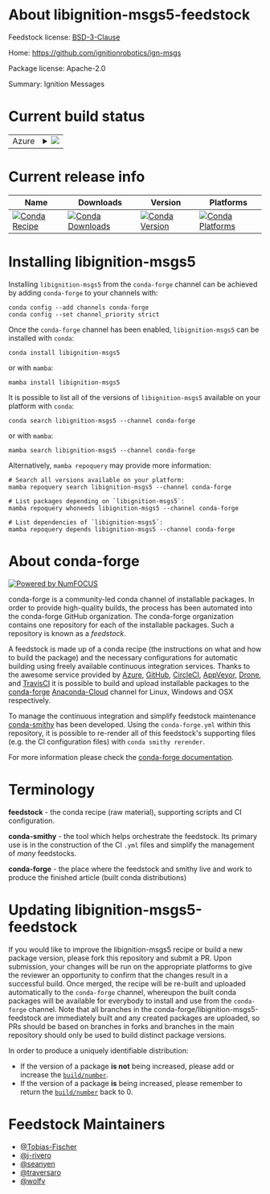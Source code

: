 About libignition-msgs5-feedstock
=================================

Feedstock license: [BSD-3-Clause](https://github.com/conda-forge/libignition-msgs1-feedstock/blob/main/LICENSE.txt)

Home: https://github.com/ignitionrobotics/ign-msgs

Package license: Apache-2.0

Summary: Ignition Messages

Current build status
====================


<table>
    
  <tr>
    <td>Azure</td>
    <td>
      <details>
        <summary>
          <a href="https://dev.azure.com/conda-forge/feedstock-builds/_build/latest?definitionId=8232&branchName=main">
            <img src="https://dev.azure.com/conda-forge/feedstock-builds/_apis/build/status/libignition-msgs1-feedstock?branchName=main">
          </a>
        </summary>
        <table>
          <thead><tr><th>Variant</th><th>Status</th></tr></thead>
          <tbody><tr>
              <td>linux_64_libprotobuf3.21</td>
              <td>
                <a href="https://dev.azure.com/conda-forge/feedstock-builds/_build/latest?definitionId=8232&branchName=main">
                  <img src="https://dev.azure.com/conda-forge/feedstock-builds/_apis/build/status/libignition-msgs1-feedstock?branchName=main&jobName=linux&configuration=linux%20linux_64_libprotobuf3.21" alt="variant">
                </a>
              </td>
            </tr><tr>
              <td>linux_64_libprotobuf4.23.2</td>
              <td>
                <a href="https://dev.azure.com/conda-forge/feedstock-builds/_build/latest?definitionId=8232&branchName=main">
                  <img src="https://dev.azure.com/conda-forge/feedstock-builds/_apis/build/status/libignition-msgs1-feedstock?branchName=main&jobName=linux&configuration=linux%20linux_64_libprotobuf4.23.2" alt="variant">
                </a>
              </td>
            </tr><tr>
              <td>linux_aarch64_libprotobuf3.21</td>
              <td>
                <a href="https://dev.azure.com/conda-forge/feedstock-builds/_build/latest?definitionId=8232&branchName=main">
                  <img src="https://dev.azure.com/conda-forge/feedstock-builds/_apis/build/status/libignition-msgs1-feedstock?branchName=main&jobName=linux&configuration=linux%20linux_aarch64_libprotobuf3.21" alt="variant">
                </a>
              </td>
            </tr><tr>
              <td>linux_aarch64_libprotobuf4.23.2</td>
              <td>
                <a href="https://dev.azure.com/conda-forge/feedstock-builds/_build/latest?definitionId=8232&branchName=main">
                  <img src="https://dev.azure.com/conda-forge/feedstock-builds/_apis/build/status/libignition-msgs1-feedstock?branchName=main&jobName=linux&configuration=linux%20linux_aarch64_libprotobuf4.23.2" alt="variant">
                </a>
              </td>
            </tr><tr>
              <td>linux_ppc64le_libprotobuf3.21</td>
              <td>
                <a href="https://dev.azure.com/conda-forge/feedstock-builds/_build/latest?definitionId=8232&branchName=main">
                  <img src="https://dev.azure.com/conda-forge/feedstock-builds/_apis/build/status/libignition-msgs1-feedstock?branchName=main&jobName=linux&configuration=linux%20linux_ppc64le_libprotobuf3.21" alt="variant">
                </a>
              </td>
            </tr><tr>
              <td>linux_ppc64le_libprotobuf4.23.2</td>
              <td>
                <a href="https://dev.azure.com/conda-forge/feedstock-builds/_build/latest?definitionId=8232&branchName=main">
                  <img src="https://dev.azure.com/conda-forge/feedstock-builds/_apis/build/status/libignition-msgs1-feedstock?branchName=main&jobName=linux&configuration=linux%20linux_ppc64le_libprotobuf4.23.2" alt="variant">
                </a>
              </td>
            </tr><tr>
              <td>osx_64_libprotobuf3.21</td>
              <td>
                <a href="https://dev.azure.com/conda-forge/feedstock-builds/_build/latest?definitionId=8232&branchName=main">
                  <img src="https://dev.azure.com/conda-forge/feedstock-builds/_apis/build/status/libignition-msgs1-feedstock?branchName=main&jobName=osx&configuration=osx%20osx_64_libprotobuf3.21" alt="variant">
                </a>
              </td>
            </tr><tr>
              <td>osx_64_libprotobuf4.23.2</td>
              <td>
                <a href="https://dev.azure.com/conda-forge/feedstock-builds/_build/latest?definitionId=8232&branchName=main">
                  <img src="https://dev.azure.com/conda-forge/feedstock-builds/_apis/build/status/libignition-msgs1-feedstock?branchName=main&jobName=osx&configuration=osx%20osx_64_libprotobuf4.23.2" alt="variant">
                </a>
              </td>
            </tr><tr>
              <td>osx_arm64_libprotobuf3.21</td>
              <td>
                <a href="https://dev.azure.com/conda-forge/feedstock-builds/_build/latest?definitionId=8232&branchName=main">
                  <img src="https://dev.azure.com/conda-forge/feedstock-builds/_apis/build/status/libignition-msgs1-feedstock?branchName=main&jobName=osx&configuration=osx%20osx_arm64_libprotobuf3.21" alt="variant">
                </a>
              </td>
            </tr><tr>
              <td>osx_arm64_libprotobuf4.23.2</td>
              <td>
                <a href="https://dev.azure.com/conda-forge/feedstock-builds/_build/latest?definitionId=8232&branchName=main">
                  <img src="https://dev.azure.com/conda-forge/feedstock-builds/_apis/build/status/libignition-msgs1-feedstock?branchName=main&jobName=osx&configuration=osx%20osx_arm64_libprotobuf4.23.2" alt="variant">
                </a>
              </td>
            </tr><tr>
              <td>win_64_libprotobuf3.21</td>
              <td>
                <a href="https://dev.azure.com/conda-forge/feedstock-builds/_build/latest?definitionId=8232&branchName=main">
                  <img src="https://dev.azure.com/conda-forge/feedstock-builds/_apis/build/status/libignition-msgs1-feedstock?branchName=main&jobName=win&configuration=win%20win_64_libprotobuf3.21" alt="variant">
                </a>
              </td>
            </tr><tr>
              <td>win_64_libprotobuf4.23.2</td>
              <td>
                <a href="https://dev.azure.com/conda-forge/feedstock-builds/_build/latest?definitionId=8232&branchName=main">
                  <img src="https://dev.azure.com/conda-forge/feedstock-builds/_apis/build/status/libignition-msgs1-feedstock?branchName=main&jobName=win&configuration=win%20win_64_libprotobuf4.23.2" alt="variant">
                </a>
              </td>
            </tr>
          </tbody>
        </table>
      </details>
    </td>
  </tr>
</table>

Current release info
====================

| Name | Downloads | Version | Platforms |
| --- | --- | --- | --- |
| [![Conda Recipe](https://img.shields.io/badge/recipe-libignition--msgs5-green.svg)](https://anaconda.org/conda-forge/libignition-msgs5) | [![Conda Downloads](https://img.shields.io/conda/dn/conda-forge/libignition-msgs5.svg)](https://anaconda.org/conda-forge/libignition-msgs5) | [![Conda Version](https://img.shields.io/conda/vn/conda-forge/libignition-msgs5.svg)](https://anaconda.org/conda-forge/libignition-msgs5) | [![Conda Platforms](https://img.shields.io/conda/pn/conda-forge/libignition-msgs5.svg)](https://anaconda.org/conda-forge/libignition-msgs5) |

Installing libignition-msgs5
============================

Installing `libignition-msgs5` from the `conda-forge` channel can be achieved by adding `conda-forge` to your channels with:

```
conda config --add channels conda-forge
conda config --set channel_priority strict
```

Once the `conda-forge` channel has been enabled, `libignition-msgs5` can be installed with `conda`:

```
conda install libignition-msgs5
```

or with `mamba`:

```
mamba install libignition-msgs5
```

It is possible to list all of the versions of `libignition-msgs5` available on your platform with `conda`:

```
conda search libignition-msgs5 --channel conda-forge
```

or with `mamba`:

```
mamba search libignition-msgs5 --channel conda-forge
```

Alternatively, `mamba repoquery` may provide more information:

```
# Search all versions available on your platform:
mamba repoquery search libignition-msgs5 --channel conda-forge

# List packages depending on `libignition-msgs5`:
mamba repoquery whoneeds libignition-msgs5 --channel conda-forge

# List dependencies of `libignition-msgs5`:
mamba repoquery depends libignition-msgs5 --channel conda-forge
```


About conda-forge
=================

[![Powered by
NumFOCUS](https://img.shields.io/badge/powered%20by-NumFOCUS-orange.svg?style=flat&colorA=E1523D&colorB=007D8A)](https://numfocus.org)

conda-forge is a community-led conda channel of installable packages.
In order to provide high-quality builds, the process has been automated into the
conda-forge GitHub organization. The conda-forge organization contains one repository
for each of the installable packages. Such a repository is known as a *feedstock*.

A feedstock is made up of a conda recipe (the instructions on what and how to build
the package) and the necessary configurations for automatic building using freely
available continuous integration services. Thanks to the awesome service provided by
[Azure](https://azure.microsoft.com/en-us/services/devops/), [GitHub](https://github.com/),
[CircleCI](https://circleci.com/), [AppVeyor](https://www.appveyor.com/),
[Drone](https://cloud.drone.io/welcome), and [TravisCI](https://travis-ci.com/)
it is possible to build and upload installable packages to the
[conda-forge](https://anaconda.org/conda-forge) [Anaconda-Cloud](https://anaconda.org/)
channel for Linux, Windows and OSX respectively.

To manage the continuous integration and simplify feedstock maintenance
[conda-smithy](https://github.com/conda-forge/conda-smithy) has been developed.
Using the ``conda-forge.yml`` within this repository, it is possible to re-render all of
this feedstock's supporting files (e.g. the CI configuration files) with ``conda smithy rerender``.

For more information please check the [conda-forge documentation](https://conda-forge.org/docs/).

Terminology
===========

**feedstock** - the conda recipe (raw material), supporting scripts and CI configuration.

**conda-smithy** - the tool which helps orchestrate the feedstock.
                   Its primary use is in the construction of the CI ``.yml`` files
                   and simplify the management of *many* feedstocks.

**conda-forge** - the place where the feedstock and smithy live and work to
                  produce the finished article (built conda distributions)


Updating libignition-msgs5-feedstock
====================================

If you would like to improve the libignition-msgs5 recipe or build a new
package version, please fork this repository and submit a PR. Upon submission,
your changes will be run on the appropriate platforms to give the reviewer an
opportunity to confirm that the changes result in a successful build. Once
merged, the recipe will be re-built and uploaded automatically to the
`conda-forge` channel, whereupon the built conda packages will be available for
everybody to install and use from the `conda-forge` channel.
Note that all branches in the conda-forge/libignition-msgs5-feedstock are
immediately built and any created packages are uploaded, so PRs should be based
on branches in forks and branches in the main repository should only be used to
build distinct package versions.

In order to produce a uniquely identifiable distribution:
 * If the version of a package **is not** being increased, please add or increase
   the [``build/number``](https://docs.conda.io/projects/conda-build/en/latest/resources/define-metadata.html#build-number-and-string).
 * If the version of a package **is** being increased, please remember to return
   the [``build/number``](https://docs.conda.io/projects/conda-build/en/latest/resources/define-metadata.html#build-number-and-string)
   back to 0.

Feedstock Maintainers
=====================

* [@Tobias-Fischer](https://github.com/Tobias-Fischer/)
* [@j-rivero](https://github.com/j-rivero/)
* [@seanyen](https://github.com/seanyen/)
* [@traversaro](https://github.com/traversaro/)
* [@wolfv](https://github.com/wolfv/)

